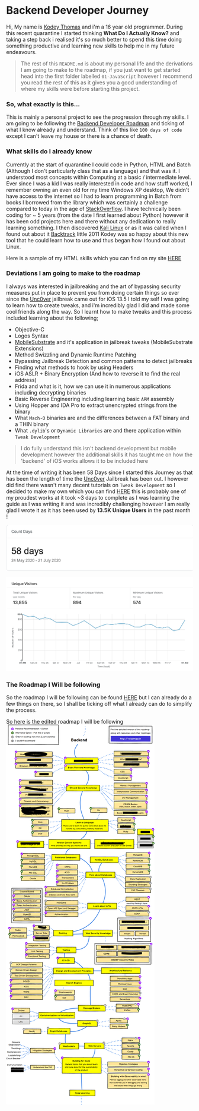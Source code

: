 # Backend Developer Journey

Hi, My name is [Kodey Thomas](https://twitter.com/ThomasKodey) and i'm a 16 year old programmer. During this recent quarantine I started thinking
**What Do I Actually Know?** and taking a step back i realised it's so much better to spend this time doing something productive and learning new skills to help me in my future endeavours.

> The rest of this `README.md` is about my personal life and the derivations I am going to make to the roadmap, if you just want to get started head into the first folder labelled `01-JavaScript` however I recommend you read the rest of this as it gives you a good understanding of where my skills were before starting this project.

### So, what exactly is this...

This is mainly a personal project to see the progression through my skills. I am going to be following the [Backend Developer Roadmap](https://roadmap.sh/backend) and ticking of what I know already and understand. Think of this like `100 days of code` except I can't leave my house or there is a chance of death.

### What skills do I already know

Currently at the start of quarantine I could code in Python, HTML and Batch (Although I don't particularly class that as a language) and that was it. I understood most concepts within Computing at a basic / intermediate level. Ever since I was a kid I was really interested in code and how stuff worked, I remember owning an even old for my time Windows XP desktop, We didn't have access to the internet so I had to learn programming in Batch from books I borrowed from the library which was certainly a challenge compared to today in the age of [StackOverflow](https://stackoverflow.com). I have technically been coding for ~ 5 years (from the date I first learned about Python) however it has been odd projects here and there without any dedication to really learning something. I then discovered [Kali Linux](https://kali.org) or as it was called when I found out about it [Backtrack](https://www.backtrack-linux.org) little 2011 Kodey was so happy about this new tool that he could learn how to use and thus began how I found out about Linux.

Here is a sample of my HTML skills which you can find on my site [HERE](https://kodeycodesstuff.tech)

### Deviations I am going to make to the roadmap

I always was interested in jailbreaking and the art of bypassing security measures put in place to prevent you from doing certain things so ever since the [Unc0ver](https://unc0ver.dev) jailbreak came out for iOS 13.5 I told my self I was going to learn how to create tweaks, and i'm incredibly glad I did and made some cool friends along the way. So I learnt how to make tweaks and this process included learning about the following;

- Objective-C
- Logos Syntax
- [MobileSubstrate](http://www.cydiasubstrate.com/id/264d6581-a762-4343-9605-729ef12ff0af/) and it's application in jailbreak tweaks (MobileSubstrate Extensions)
- Method Swizzling and Dynamic Runtime Patching
- Bypassing Jailbreak Detection and common patterns to detect jailbreaks
- Finding what methods to hook by using Headers
- iOS ASLR + Binary Encryption (And how to reverse it to find the real address)
- Frida and what is it, how we can use it in numerous applications including decrypting binaries
- Basic Reverse Engineering including learning basic `ARM` assembly
- Using Hopper and IDA Pro to extract unencrypted strings from the binary
- What `Mach-O` binaries are and the differences between a FAT binary and a THIN binary
- What `.dylib`'s or `Dynamic Libraries` are and there application within `Tweak Development`

> I do fully understand this isn't backend development but mobile development however the additional skills it has taught me on how the 'backend' of iOS works allows it to be included here

At the time of writing it has been 58 Days since I started this Journey as that has been the length of time the [Unc0ver](https://unc0ver.dev) Jailbreak has been out. I however did find there wasn't many decent tutorials on `Tweak Development` so I decided to make my own which you can find [HERE](https://kodeycodesstuff.tech/guide) this is probably one of my proudest works at it took ~3 days to complete as I was learning the guide as I was writing it and was incredibly challenging however I am really glad I wrote it as it has been used by **13.5K Unique Users** in the past month !

![unc0ver time length](assets/daysSinceUnc0ver.png)

![cloudflare](assets/cloudflare.png)

### The Roadmap I Will be following

So the roadmap I will be following can be found [HERE](https://roadmap.sh/backend) but I can already do a few things on there, so I shall be ticking off what I already can do to simplify the process.

So here is the edited roadmap I will be following
![backend roadmap](assets/backend.png)
